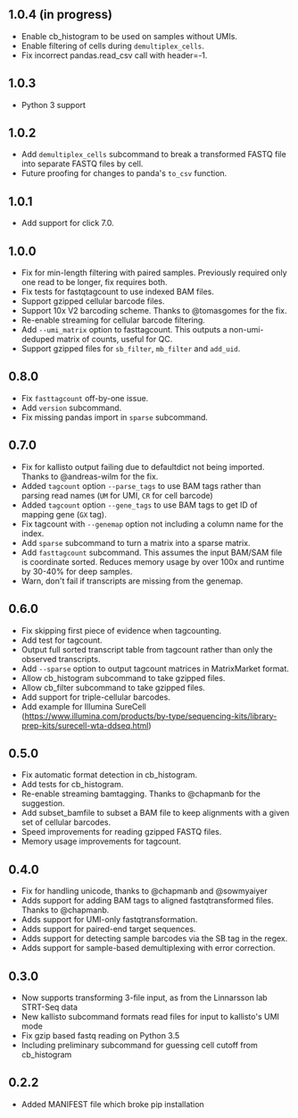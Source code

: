 ## 1.0.4 (in progress)
- Enable cb_histogram to be used on samples without UMIs.
- Enable filtering of cells during `demultiplex_cells`.
- Fix incorrect pandas.read_csv call with header=-1.

## 1.0.3 
- Python 3 support

## 1.0.2 
- Add `demultiplex_cells` subcommand to break a transformed FASTQ file into separate FASTQ files by cell.
- Future proofing for changes to panda's `to_csv` function.

## 1.0.1 
- Add support for click 7.0.

## 1.0.0
- Fix for min-length filtering with paired samples. Previously required only one read to be longer, fix requires both.
- Fix tests for fastqtagcount to use indexed BAM files.
- Support gzipped cellular barcode files.
- Support 10x V2 barcoding scheme. Thanks to @tomasgomes for the fix.
- Re-enable streaming for cellular barcode filtering.
- Add `--umi_matrix` option to fasttagcount. This outputs a non-umi-deduped matrix of counts, useful for QC.
- Support gzipped files for `sb_filter`, `mb_filter` and `add_uid`.

## 0.8.0
- Fix `fasttagcount` off-by-one issue.
- Add `version` subcommand.
- Fix missing pandas import in `sparse` subcommand.

## 0.7.0
- Fix for kallisto output failing due to defaultdict not being imported. Thanks to @andreas-wilm for the fix.
- Added `tagcount` option `--parse_tags` to use BAM tags rather than parsing read names (`UM` for UMI, `CR` for cell barcode)
- Added `tagcount` option `--gene_tags` to use BAM tags to get ID of mapping gene (`GX` tag).
- Fix tagcount with `--genemap` option not including a column name for the index.
- Add `sparse` subcommand to turn a matrix into a sparse matrix.
- Add `fasttagcount` subcommand. This assumes the input BAM/SAM file is coordinate sorted. Reduces memory usage by over
  100x and runtime by 30-40% for deep samples.
- Warn, don't fail if transcripts are missing from the genemap. 

## 0.6.0
- Fix skipping first piece of evidence when tagcounting.
- Add test for tagcount.
- Output full sorted transcript table from tagcount rather than only the observed transcripts.
- Add `--sparse` option to output tagcount matrices in MatrixMarket format.
- Allow cb_histogram subcommand to take gzipped files.
- Allow cb_filter subcommand to take gzipped files.
- Add support for triple-cellular barcodes.
- Add example for Illumina SureCell (https://www.illumina.com/products/by-type/sequencing-kits/library-prep-kits/surecell-wta-ddseq.html)

## 0.5.0

- Fix automatic format detection in cb_histogram.
- Add tests for cb_histogram.
- Re-enable streaming bamtagging. Thanks to @chapmanb for the suggestion.
- Add subset_bamfile to subset a BAM file to keep alignments with a given set of cellular barcodes.
- Speed improvements for reading gzipped FASTQ files.
- Memory usage improvements for tagcount.

## 0.4.0

- Fix for handling unicode, thanks to @chapmanb and @sowmyaiyer
- Adds support for adding BAM tags to aligned fastqtransformed files. Thanks to @chapmanb.
- Adds support for UMI-only fastqtransformation.
- Adds support for paired-end target sequences.
- Adds support for detecting sample barcodes via the SB tag in the regex.
- Adds support for sample-based demultiplexing with error correction.

## 0.3.0

- Now supports transforming 3-file input, as from the Linnarsson lab STRT-Seq data
- New kallisto subcommand formats read files for input to kallisto's UMI mode
- Fix gzip based fastq reading on Python 3.5
- Including preliminary subcommand for guessing cell cutoff from cb_histogram

## 0.2.2

- Added MANIFEST file which broke pip installation
